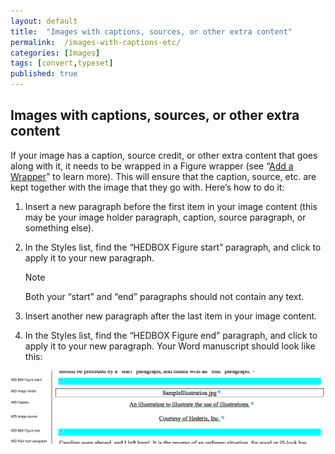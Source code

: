 ```yaml
---
layout: default
title:  "Images with captions, sources, or other extra content"
permalink:  /images-with-captions-etc/
categories: [Images]
tags: [convert,typeset]
published: true
---
```


<section data-type="chapter" class="hsecchapter" data-hederis-type="hsecchapter" id="images-with-captions-etc" data-pi-attrs="id: images-with-captions-etc; data-tags: convert,typeset;" role="doc-chapter" data-tags="convert,typeset" data-author-name=" " data-book-title=" " title="Images with captions, sources, or other extra content"><h1 data-hederis-type="hblkchaptitle" class="hblkchaptitle" id="pA0pfBwyY">Images with captions, sources, or other extra content</h1>
    <p class="hblkp" data-hederis-type="hblkp" id="pNwxNnIjn">If your image has a caption, source credit, or other extra content that goes along with it, it needs to be wrapped in a Figure wrapper (see &#8220;<a href="{% post_url 2019-08-31-16-AddaWrapper %}"><span class="Hyperlink">Add a Wrapper</span></a>&#8221; to learn more). This will ensure that the caption, source, etc. are kept together with the image that they go with. Here&#8217;s how to do it:</p>
    <ol class="hwprnumlist" data-hederis-type="hwprnumlist" id="p2MpPqdv6"><li class="hblkoli" data-hederis-type="hblkoli" id="liEC5ZNvkK"><p class="hblkoli" data-hederis-type="hblklip" id="phuAJgH5g">Insert a new paragraph before the first item in your image content (this may be your image holder paragraph, caption, source paragraph, or something else).</p></li>
    <li class="hblkoli" data-hederis-type="hblkoli" id="liLzTiq8V6"><p class="hblkoli" data-hederis-type="hblklip" id="pgPB5dyFa">In the Styles list, find the &#8220;HEDBOX Figure start&#8221; paragraph, and click to apply it to your new paragraph.</p><aside class="hwprbox box" data-hederis-type="hwprbox" id="pyWsjzMMX" data-type="sidebar"><p class="hblktype" data-hederis-type="hblktype" id="p6fC1lIVf">Note</p>
    <p class="hblkp" data-hederis-type="hblkp" id="pZOfbWymL">Both your &#8220;start&#8221; and &#8220;end&#8221; paragraphs should not contain any text.</p>
    </aside>
    </li>
    <li class="hblkoli" data-hederis-type="hblkoli" id="lifKH7L1bu"><p class="hblkoli" data-hederis-type="hblklip" id="p9tTtejiS">Insert another new paragraph after the last item in your image content.</p></li>
    <li class="hblkoli" data-hederis-type="hblkoli" id="limgrxtKm0"><p class="hblkoli" data-hederis-type="hblklip" id="pSfd6qm5i">In the Styles list, find the &#8220;HEDBOX Figure end&#8221; paragraph, and click to apply it to your new paragraph. Your Word manuscript should look like this:</p></li>
    </ol>
    <img data-hederis-type="hblkimg" class="hblkimg" id="pMIt1Akgb" src="/images/image_2.png"/>
    </section>
    